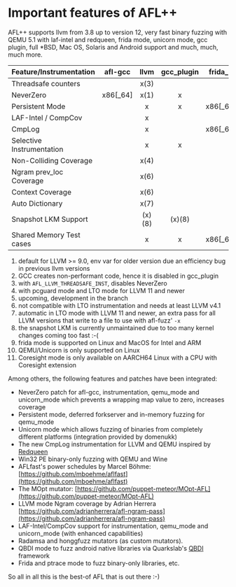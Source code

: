 # Important features of AFL++

  AFL++ supports llvm from 3.8 up to version 12, very fast binary fuzzing with QEMU 5.1
  with laf-intel and redqueen, frida mode, unicorn mode, gcc plugin, full *BSD,
  Mac OS, Solaris and Android support and much, much, much more.

  | Feature/Instrumentation  | afl-gcc | llvm      | gcc_plugin | frida_mode(9)    | qemu_mode(10)    |unicorn_mode(10)  |coresight_mode(11)|
  | -------------------------|:-------:|:---------:|:----------:|:----------------:|:----------------:|:----------------:|:----------------:|
  | Threadsafe counters      |         |     x(3)  |            |                  |                  |                  |                  |
  | NeverZero                | x86[_64]|     x(1)  |     x      |         x        |         x        |         x        |                  |
  | Persistent Mode          |         |     x     |     x      | x86[_64]/arm64   | x86[_64]/arm[64] |         x        |                  |
  | LAF-Intel / CompCov      |         |     x     |            |                  | x86[_64]/arm[64] | x86[_64]/arm[64] |                  |
  | CmpLog                   |         |     x     |            | x86[_64]/arm64   | x86[_64]/arm[64] |                  |                  |
  | Selective Instrumentation|         |     x     |     x      |         x        |         x        |                  |                  |
  | Non-Colliding Coverage   |         |     x(4)  |            |                  |        (x)(5)    |                  |                  |
  | Ngram prev_loc Coverage  |         |     x(6)  |            |                  |                  |                  |                  |
  | Context Coverage         |         |     x(6)  |            |                  |                  |                  |                  |
  | Auto Dictionary          |         |     x(7)  |            |                  |                  |                  |                  |
  | Snapshot LKM Support     |         |    (x)(8) |    (x)(8)  |                  |        (x)(5)    |                  |                  |
  | Shared Memory Test cases |         |     x     |     x      | x86[_64]/arm64   |         x        |         x        |                  |

  1. default for LLVM >= 9.0, env var for older version due an efficiency bug in previous llvm versions
  2. GCC creates non-performant code, hence it is disabled in gcc_plugin
  3. with `AFL_LLVM_THREADSAFE_INST`, disables NeverZero
  4. with pcguard mode and LTO mode for LLVM 11 and newer
  5. upcoming, development in the branch
  6. not compatible with LTO instrumentation and needs at least LLVM v4.1
  7. automatic in LTO mode with LLVM 11 and newer, an extra pass for all LLVM versions that write to a file to use with afl-fuzz' `-x`
  8. the snapshot LKM is currently unmaintained due to too many kernel changes coming too fast :-(
  9. frida mode is supported on Linux and MacOS for Intel and ARM
 10. QEMU/Unicorn is only supported on Linux
 11. Coresight mode is only available on AARCH64 Linux with a CPU with Coresight extension

  Among others, the following features and patches have been integrated:

  * NeverZero patch for afl-gcc, instrumentation, qemu_mode and unicorn_mode which prevents a wrapping map value to zero, increases coverage
  * Persistent mode, deferred forkserver and in-memory fuzzing for qemu_mode
  * Unicorn mode which allows fuzzing of binaries from completely different platforms (integration provided by domenukk)
  * The new CmpLog instrumentation for LLVM and QEMU inspired by [Redqueen](https://www.syssec.ruhr-uni-bochum.de/media/emma/veroeffentlichungen/2018/12/17/NDSS19-Redqueen.pdf)
  * Win32 PE binary-only fuzzing with QEMU and Wine
  * AFLfast's power schedules by Marcel Böhme: [https://github.com/mboehme/aflfast](https://github.com/mboehme/aflfast)
  * The MOpt mutator: [https://github.com/puppet-meteor/MOpt-AFL](https://github.com/puppet-meteor/MOpt-AFL)
  * LLVM mode Ngram coverage by Adrian Herrera [https://github.com/adrianherrera/afl-ngram-pass](https://github.com/adrianherrera/afl-ngram-pass)
  * LAF-Intel/CompCov support for instrumentation, qemu_mode and unicorn_mode (with enhanced capabilities)
  * Radamsa and honggfuzz mutators (as custom mutators).
  * QBDI mode to fuzz android native libraries via Quarkslab's [QBDI](https://github.com/QBDI/QBDI) framework
  * Frida and ptrace mode to fuzz binary-only libraries, etc.

  So all in all this is the best-of AFL that is out there :-)